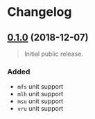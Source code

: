 # Changelog

## [0.1.0][] (2018-12-07)

> Initial public release.

### Added
- `mfs` unit support
- `mlh` unit support
- `msu` unit support
- `vru` unit support

[0.1.0]: https://github.com/mgsisk/postcss-modular-rhythm/tree/v0.1.0
